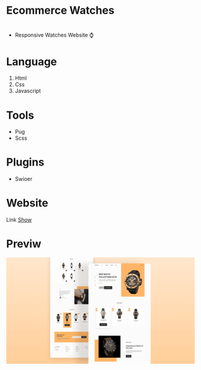 # Ecommerce Watches

# 
* Responsive Watches Website ⌚
# Language
1. Html
2. Css
3. Javascript

# Tools
* Pug
* Scss

# Plugins
* Swioer

# Website
Link [Show](https://learncodingeasy.github.io/Watches-1/dist/index.html)

# Previw
![This is an image](https://raw.githubusercontent.com/learncodingeasy/Watches-1/main/dist/preview.png)
